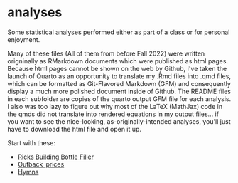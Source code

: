 # analyses
Some statistical analyses performed either as part of a class or for personal enjoyment. 

Many of these files (All of them from before Fall 2022) were written origninally as RMarkdown documents which were published as html pages. Because html pages cannot be shown on the web by Github, I've taken the launch of Quarto as an opportunity to translate my .Rmd files into .qmd files, which can be formatted as Git-Flavored Markdown (GFM) and consequently display a much more polished document inside of Github. The README files in each subfolder are copies of the quarto output GFM file for each analysis. I also was too lazy to figure out why most of the LaTeX (MathJax) code in the qmds did not translate into rendered equations in my output files... if you want to see the nice-looking, as-originally-intended analyses, you'll just have to download the html file and open it up.

Start with these:
- [Ricks Building Bottle Filler](https://github.com/danielstats/analyses/blob/main/Ricks%20Building%20Bottle%20Filler/README.md)
- [Outback_prices](https://github.com/danielstats/analyses/blob/main/outback_prices/README.md)
- [Hymns](https://github.com/danielstats/analyses/blob/main/Hymns/README.md)
